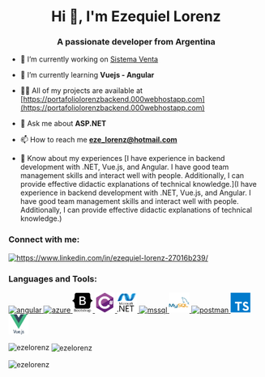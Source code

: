 <h1 align="center">Hi 👋, I'm Ezequiel Lorenz</h1>
<h3 align="center">A passionate developer from Argentina</h3>

- 🔭 I’m currently working on [Sistema Venta](https://github.com/ezelorenz/SistemaVenta)

- 🌱 I’m currently learning **Vuejs - Angular**

- 👨‍💻 All of my projects are available at [https://portafoliolorenzbackend.000webhostapp.com](https://portafoliolorenzbackend.000webhostapp.com)

- 💬 Ask me about **ASP.NET**

- 📫 How to reach me **eze_lorenz@hotmail.com**

- 📄 Know about my experiences [I have experience in backend development with .NET, Vue.js, and Angular. I have good team management skills and interact well with people. Additionally, I can provide effective didactic explanations of technical knowledge.](I have experience in backend development with .NET, Vue.js, and Angular. I have good team management skills and interact well with people. Additionally, I can provide effective didactic explanations of technical knowledge.)

<h3 align="left">Connect with me:</h3>
<p align="left">
<a href="https://linkedin.com/in/https://www.linkedin.com/in/ezequiel-lorenz-27016b239/" target="blank"><img align="center" src="https://raw.githubusercontent.com/rahuldkjain/github-profile-readme-generator/master/src/images/icons/Social/linked-in-alt.svg" alt="https://www.linkedin.com/in/ezequiel-lorenz-27016b239/" height="30" width="40" /></a>
</p>

<h3 align="left">Languages and Tools:</h3>
<p align="left"> <a href="https://angular.io" target="_blank" rel="noreferrer"> <img src="https://angular.io/assets/images/logos/angular/angular.svg" alt="angular" width="40" height="40"/> </a> <a href="https://azure.microsoft.com/en-in/" target="_blank" rel="noreferrer"> <img src="https://www.vectorlogo.zone/logos/microsoft_azure/microsoft_azure-icon.svg" alt="azure" width="40" height="40"/> </a> <a href="https://getbootstrap.com" target="_blank" rel="noreferrer"> <img src="https://raw.githubusercontent.com/devicons/devicon/master/icons/bootstrap/bootstrap-plain-wordmark.svg" alt="bootstrap" width="40" height="40"/> </a> <a href="https://www.w3schools.com/cs/" target="_blank" rel="noreferrer"> <img src="https://raw.githubusercontent.com/devicons/devicon/master/icons/csharp/csharp-original.svg" alt="csharp" width="40" height="40"/> </a> <a href="https://dotnet.microsoft.com/" target="_blank" rel="noreferrer"> <img src="https://raw.githubusercontent.com/devicons/devicon/master/icons/dot-net/dot-net-original-wordmark.svg" alt="dotnet" width="40" height="40"/> </a> <a href="https://www.microsoft.com/en-us/sql-server" target="_blank" rel="noreferrer"> <img src="https://www.svgrepo.com/show/303229/microsoft-sql-server-logo.svg" alt="mssql" width="40" height="40"/> </a> <a href="https://www.mysql.com/" target="_blank" rel="noreferrer"> <img src="https://raw.githubusercontent.com/devicons/devicon/master/icons/mysql/mysql-original-wordmark.svg" alt="mysql" width="40" height="40"/> </a> <a href="https://postman.com" target="_blank" rel="noreferrer"> <img src="https://www.vectorlogo.zone/logos/getpostman/getpostman-icon.svg" alt="postman" width="40" height="40"/> </a> <a href="https://www.typescriptlang.org/" target="_blank" rel="noreferrer"> <img src="https://raw.githubusercontent.com/devicons/devicon/master/icons/typescript/typescript-original.svg" alt="typescript" width="40" height="40"/> </a> <a href="https://vuejs.org/" target="_blank" rel="noreferrer"> <img src="https://raw.githubusercontent.com/devicons/devicon/master/icons/vuejs/vuejs-original-wordmark.svg" alt="vuejs" width="40" height="40"/> </a> </p>

<p><img align="left" src="https://github-readme-stats.vercel.app/api/top-langs?username=ezelorenz&show_icons=true&locale=en&layout=compact" alt="ezelorenz" /></p>

<p>&nbsp;<img align="center" src="https://github-readme-stats.vercel.app/api?username=ezelorenz&show_icons=true&locale=en" alt="ezelorenz" /></p>

<p><img align="center" src="https://github-readme-streak-stats.herokuapp.com/?user=ezelorenz&" alt="ezelorenz" /></p>
